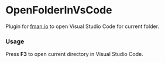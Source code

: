 # OpenFolderInVsCode
Plugin for [fman.io](https://fman.io) to open Visual Studio Code for current folder.

### Usage

Press **F3** to open current directory in Visual Studio Code.
